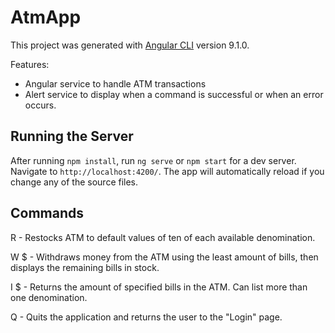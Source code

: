 # AtmApp

This project was generated with [Angular CLI](https://github.com/angular/angular-cli) version 9.1.0.

Features:
- Angular service to handle ATM transactions
- Alert service to display when a command is successful or when an error occurs.

## Running the Server

After running `npm install`, run `ng serve` or `npm start` for a dev server. Navigate to `http://localhost:4200/`. The app will automatically reload if you change any of the source files.

## Commands

R - Restocks ATM to default values of ten of each available denomination.

W $<amount> - Withdraws money from the ATM using the least amount of bills, then displays the remaining bills in stock.

I $<denomination> - Returns the amount of specified bills in the ATM. Can list more than one denomination.

Q - Quits the application and returns the user to the "Login" page.
